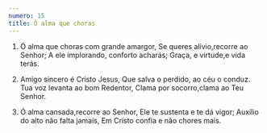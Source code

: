 ```yaml
---
numero: 15
title: Ó alma que choras
---
```

1. Ó alma que choras com grande amargor,
Se queres alívio,recorre ao Senhor;
A ele implorando, conforto acharás;
Graça, e virtude,e vida terás.

2. Amigo sincero é Cristo Jesus,
Que salva o perdido, ao céu o conduz.
Tua voz levanta ao bom Redentor,
Clama por socorro,clama ao Teu Senhor.

3. Ó alma cansada,recorre ao Senhor,
Ele te sustenta e te dá vigor;
Auxílio do alto não falta jamais,
Em Cristo confia e não chores mais.
